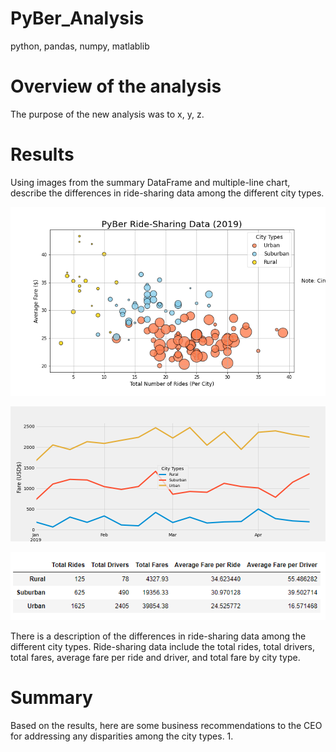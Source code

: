 # PyBer_Analysis
python, pandas, numpy, matlablib

# Overview of the analysis
The purpose of the new analysis was to x, y, z. 

# Results
Using images from the summary DataFrame and multiple-line chart, describe the differences in ride-sharing data among the different city types.

![alt text](https://github.com/kmfriesen/PyBer_Analysis/blob/main/Fig1.png)

![alt text](https://github.com/kmfriesen/PyBer_Analysis/blob/main/PyBer_fare_summary.png)

![alt text](https://github.com/kmfriesen/PyBer_Analysis/blob/main/Summary%20stats.PNG)

There is a description of the differences in ride-sharing data among the different city types. Ride-sharing data include the total rides, total drivers, total fares, average fare per ride and driver, and total fare by city type. 

# Summary
Based on the results, here are some business recommendations to the CEO for addressing any disparities among the city types.
1.  
